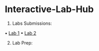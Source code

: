 # Interactive-Lab-Hub

1) Labs Submissions:

• [Lab 1](https://github.com/wario123/IDD-Fa18-Lab1)
• [Lab 2](https://google.com)

2) Lab Prep:
